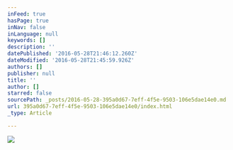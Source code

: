 ```yaml
---
inFeed: true
hasPage: true
inNav: false
inLanguage: null
keywords: []
description: ''
datePublished: '2016-05-28T21:46:12.260Z'
dateModified: '2016-05-28T21:45:59.926Z'
authors: []
publisher: null
title: ''
author: []
starred: false
sourcePath: _posts/2016-05-28-395a0d67-7eff-4f5e-9503-106e5dae14e0.md
url: 395a0d67-7eff-4f5e-9503-106e5dae14e0/index.html
_type: Article

---
```

![](https://the-grid-user-content.s3-us-west-2.amazonaws.com/c65892ed-0064-47ec-80a3-d07467a38894.jpg)